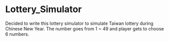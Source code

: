 # Lottery_Simulator
Decided to write this lottery simulator to simulate Taiwan lottery during Chinese New Year. The number goes from 1 ~ 49 and player gets to choose 6 numbers.
